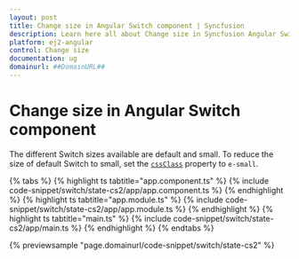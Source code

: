 ```yaml
---
layout: post
title: Change size in Angular Switch component | Syncfusion
description: Learn here all about Change size in Syncfusion Angular Switch component of Syncfusion Essential JS 2 and more.
platform: ej2-angular
control: Change size 
documentation: ug
domainurl: ##DomainURL##
---
```


# Change size in Angular Switch component

The different Switch sizes available are default and small. To reduce the size of default Switch to small,
set the [`cssClass`](https://ej2.syncfusion.com/angular/documentation/api/switch#cssclass) property to `e-small`.

{% tabs %}
{% highlight ts tabtitle="app.component.ts" %}
{% include code-snippet/switch/state-cs2/app/app.component.ts %}
{% endhighlight %}
{% highlight ts tabtitle="app.module.ts" %}
{% include code-snippet/switch/state-cs2/app/app.module.ts %}
{% endhighlight %}
{% highlight ts tabtitle="main.ts" %}
{% include code-snippet/switch/state-cs2/app/main.ts %}
{% endhighlight %}
{% endtabs %}
  
{% previewsample "page.domainurl/code-snippet/switch/state-cs2" %}